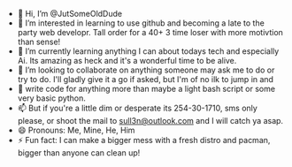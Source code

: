 - 👋 Hi, I’m @JutSomeOldDude
- 👀 I’m interested in learning to use github and becoming a late to the party web developr. Tall order for a 40+ 3 time loser with more motivtion than sense!
- 🌱 I’m currently learning anything I can about todays tech and especially Ai. Its amazing as heck and it's a wonderful time to be alive.
- 💞️ I’m looking to collaborate on anything someone may ask me to do or try to do. I'll gladly give it a go if asked, but I'm of no ilk to jump in and
- 💞️ write code for anything more than maybe a light bash script or some very basic python.
- 📫 But if you're a little dim or desperate its 254-30-1710, sms only please, or shoot the mail to sull3n@outlook.com and I will catch ya asap.
- 😄 Pronouns: Me, Mine, He, Him
- ⚡ Fun fact: I can make a bigger mess with a fresh distro and pacman, bigger than anyone can clean up!

<!---
JutSomeOldDude/JutSomeOldDude is a ✨ special ✨ repository because its `README.md` (this file) appears on your GitHub profile.
You can click the Preview link to take a look at your changes.
--->

